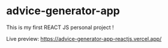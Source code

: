 # advice-generator-app

This is my first REACT JS personal project !

Live preview: 
https://advice-generator-app-reactjs.vercel.app/
